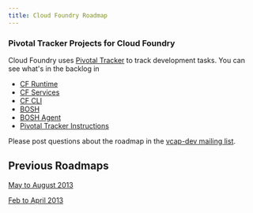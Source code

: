```yaml
---
title: Cloud Foundry Roadmap
---
```


### Pivotal Tracker Projects for Cloud Foundry
Cloud Foundry uses [Pivotal Tracker](http://pivotaltracker.com) to track development tasks.
You can see what's in the backlog in

* [CF Runtime](https://www.pivotaltracker.com/s/projects/966314)
* [CF Services](https://www.pivotaltracker.com/s/projects/969486)
* [CF CLI](https://www.pivotaltracker.com/s/projects/892938)
* [BOSH](https://www.pivotaltracker.com/s/projects/956238)
* [BOSH Agent](https://www.pivotaltracker.com/s/projects/942192)
* [Pivotal Tracker Instructions](http://www.cloudfoundry.org/cloudfoundry-community/cf-docs-contrib/wiki/Pivotal-Tracker-Instructions)

Please post questions about the roadmap in the [vcap-dev mailing list](https://groups.google.com/a/cloudfoundry.org/forum/?fromgroups#!forum/vcap-dev).

## Previous Roadmaps

[May to August 2013](roadmap-5-13.html)

[Feb to April 2013](roadmap-4-13.html)
